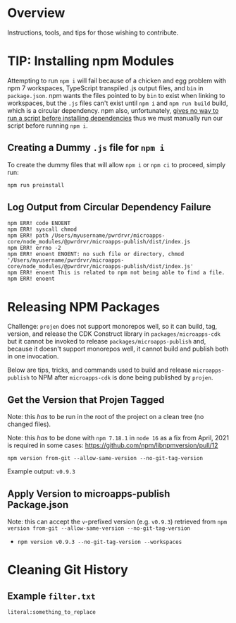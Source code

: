 # Overview

Instructions, tools, and tips for those wishing to contribute.

# TIP: Installing npm Modules

Attempting to run `npm i` will fail because of a chicken and egg problem with npm 7 workspaces, TypeScript transpiled .js output files, and `bin` in `package.json`. npm wants the files pointed to by `bin` to exist when linking to workspaces, but the `.js` files can't exist until `npm i` and `npm run build` build, which is a circular dependency. npm also, unfortunately, [gives no way to run a script before installing dependencies](https://stackoverflow.com/questions/46725374/how-to-run-a-script-before-installing-any-npm-module) thus we must manually run our script before running `npm i`.

## Creating a Dummy `.js` file for `npm i`

To create the dummy files that will allow `npm i` or `npm ci` to proceed, simply run:

```sh
npm run preinstall
```

## Log Output from Circular Dependency Failure

```log
npm ERR! code ENOENT
npm ERR! syscall chmod
npm ERR! path /Users/myusername/pwrdrvr/microapps-core/node_modules/@pwrdrvr/microapps-publish/dist/index.js
npm ERR! errno -2
npm ERR! enoent ENOENT: no such file or directory, chmod '/Users/myusername/pwrdrvr/microapps-core/node_modules/@pwrdrvr/microapps-publish/dist/index.js'
npm ERR! enoent This is related to npm not being able to find a file.
npm ERR! enoent
```

# Releasing NPM Packages

Challenge: `projen` does not support monorepos well, so it can build, tag, version, and release the CDK Construct library in `packages/microapps-cdk` but it cannot be invoked to release `packages/microapps-publish` and, because it doesn't support monorepos well, it cannot build and publish both in one invocation.

Below are tips, tricks, and commands used to build and release `microapps-publish` to NPM after `microapps-cdk` is done being published by `projen`.

## Get the Version that Projen Tagged

Note: this _has_ to be run in the root of the project on a clean tree (no changed files).

Note: this _has_ to be done with `npm 7.18.1` in `node 16` as a fix from April, 2021 is required in some cases: https://github.com/npm/libnpmversion/pull/12

`npm version from-git --allow-same-version --no-git-tag-version`

Example output: `v0.9.3`

## Apply Version to microapps-publish Package.json

Note: this can accept the `v`-prefixed version (e.g. `v0.9.3`) retrieved from `npm version from-git --allow-same-version --no-git-tag-version`

- `npm version v0.9.3 --no-git-tag-version --workspaces`

# Cleaning Git History

## Example `filter.txt`

`literal:something_to_replace`
